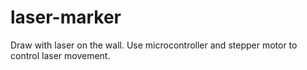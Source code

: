# laser-marker
Draw with laser on the wall. Use microcontroller and stepper motor to control laser movement.
